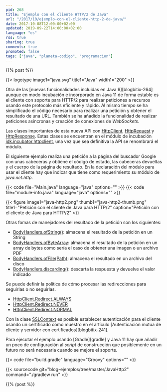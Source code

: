 ```yaml
---
pid: 268
title: "Ejemplo con el cliente HTTP/2 de Java"
url: "/2017/10/ejemplo-con-el-cliente-http-2-de-java/"
date: 2017-10-08T12:00:00+02:00
updated: 2019-09-22T14:00:00+02:00
language: "es"
rss: true
sharing: true
comments: true
promoted: false
tags: ["java", "planeta-codigo", "programacion"]
---
```


{{% post %}}

{{< logotype image1="java.svg" title1="Java" width1="200" >}}

Otra de las [nuevas funcionalidades incluidas en Java 9][blogbitix-264] aunque en modo incubación e incorporado en Java 11 de forma estable es el cliente con soporte para HTTP/2 para realizar peticiones a recursos usando este protocolo más eficiente y rápido. Al mismo tiempo se ha simplificado el código necesario para realizar una petición y obtener el resultado de una URL. También se ha añadido la funcionalidad de realizar peticiones asíncronas y creación de conexiones de _WebSockets_.

Las clases importantes de esta nueva API con [HttpClient](https://docs.oracle.com/en/java/javase/11/docs/api/java.net.http/java/net/http/HttpClient.html), [HttpRequest](https://docs.oracle.com/en/java/javase/11/docs/api/java.net.http/java/net/http/HttpRequest.html) y [HttpResponse](https://docs.oracle.com/en/java/javase/11/docs/api/java.net.http/java/net/http/HttpResponse.html). Estas clases se encuentran en el módulo de incubación [jdk.incubator.httpclient](https://docs.oracle.com/en/java/javase/11/docs/api/java.net.http/java/net/http/package-summary.html), una vez que sea definitiva la API se renombrará el módulo.

El siguiente ejemplo realiza una petición a la página del buscador Google con unas cabeceras y obtiene el código de estado, las cabeceras devueltas y el cuerpo de la página de resultado. En la declaración del módulo para usar el cliente hay que indicar que tiene como requerimiento su módulo de _java.net.http_.

{{< code file="Main.java" language="java" options="" >}}
{{< code file="module-info.java" language="java" options="" >}}

<div class="media">
    {{< figure
        image1="java-http2.png" thumb1="java-http2-thumb.png" title1="Petición con el cliente de Java para HTTP/2"
        caption="Petición con el cliente de Java para HTTP/2" >}}
</div>

Otras fomas de manejadores del resultado de la petición son los siguientes:

* [BodyHandlers.ofString()](https://docs.oracle.com/en/java/javase/11/docs/api/java.net.http/java/net/http/HttpResponse.BodyHandlers.html#ofString()): almacena el resultado de la petición en un String
* [BodyHandlers.ofByteArray](https://docs.oracle.com/en/java/javase/11/docs/api/java.net.http/java/net/http/HttpResponse.BodyHandlers.html#ofByteArray()): almacena el resultado de la petición en un array de bytes como sería el caso de obtener una imagen o un archivo PDF
* [BodyHandlers.ofFile(Path)](https://docs.oracle.com/en/java/javase/11/docs/api/java.net.http/java/net/http/HttpResponse.BodyHandlers.html#ofFile(java.nio.file.Path)): almacena el resultado en un archivo del disco
* [BodyHandlers.discarding()](https://docs.oracle.com/en/java/javase/11/docs/api/java.net.http/java/net/http/HttpResponse.BodyHandlers.html#discarding()): descarta la respuesta y devuelve el valor indicado

Se puede definir la política de cómo procesar las redirecciones para seguirlas o no seguirlas.

* [HttpClient.Redirect.ALWAYS](https://docs.oracle.com/en/java/javase/11/docs/api/java.net.http/java/net/http/HttpClient.Redirect.html#ALWAYS)
* [HttpClient.Redirect.NEVER](https://docs.oracle.com/en/java/javase/11/docs/api/java.net.http/java/net/http/HttpClient.Redirect.html#NEVER)
* [HttpClient.Redirect.NORMAL](https://docs.oracle.com/en/java/javase/11/docs/api/java.net.http/java/net/http/HttpClient.Redirect.html#NORMAL)

Con la clase [SSLContext](https://docs.oracle.com/en/java/javase/11/docs/api/java.base/javax/net/ssl/SSLContext.html) es posible establecer autenticación para el cliente usando un certificado como muestro en el artículo [Autenticación mutua de cliente y servidor con certificados][blogbitix-241].

Para ejecutar el ejemplo usando [Gradle][gradle] y Java 11 hay que añadir un poco de configuración al _script_ de construcción que posiblemente en un futuro no será necesaria cuando se mejore el soporte.

{{< code file="build.gradle" language="Groovy" options="" >}}

{{< sourcecode git="blog-ejemplos/tree/master/JavaHttp2" command="./gradlew run" >}}

{{% /post %}}
